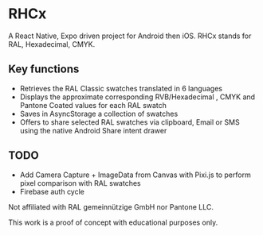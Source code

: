 # RHCx
A React Native, Expo driven project for Android then iOS. RHCx stands for RAL, Hexadecimal, CMYK. 

## Key functions

- Retrieves the RAL Classic swatches translated in 6 languages
- Displays the approximate corresponding RVB/Hexadecimal , CMYK and Pantone Coated values for each RAL swatch
- Saves in AsyncStorage a collection of swatches
- Offers to share selected RAL swatches via clipboard, Email or SMS using the native Android Share intent drawer

## TODO

- Add Camera Capture + ImageData from Canvas with Pixi.js to perform pixel comparison with RAL swatches
- Firebase auth cycle

Not affiliated with RAL gemeinnützige GmbH nor Pantone LLC.

This work is a proof of concept with educational purposes only.
